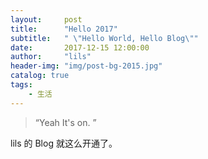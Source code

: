 ```yaml
---
layout:     post
title:      "Hello 2017"
subtitle:   " \"Hello World, Hello Blog\""
date:       2017-12-15 12:00:00
author:     "lils"
header-img: "img/post-bg-2015.jpg"
catalog: true
tags:
    - 生活
---
```


> “Yeah It's on. ”


lils 的 Blog 就这么开通了。
